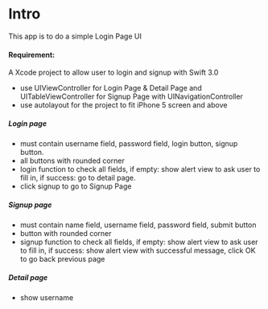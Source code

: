 # Intro
This app is to do a simple Login Page UI

#### Requirement:
A Xcode project to allow user to login and signup with Swift 3.0
- use UIViewController for Login Page & Detail Page and UITableViewController for Signup Page with UINavigationController
- use autolayout for the project to fit iPhone 5 screen and above

##### Login page
- must contain username field, password field, login button, signup button.
- all buttons with rounded corner
- login function to check all fields, if empty: show alert view to ask user to fill in, if success: go to detail page.
- click signup to go to Signup Page

##### Signup page
- must contain name field, username field, password field, submit button
- button with rounded corner
- signup function to check all fields, if empty: show alert view to ask user to fill in, if success: show alert view with successful message, click OK to go back previous page

##### Detail page
- show username
